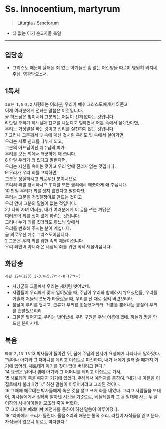 #  Ss. Innocentium, martyrum
> [Liturgia](../../README.md) / [Sanctorum](../SS.md)
* 죄 없는 아기 순교자들 축일

----

## 입당송
- 그리스도 때문에 살해된 죄 없는 아기들은 흠 없는 어린양을 따르며 영원히 외치네. 주님, 영광받으소서.

## 1독서
`1요한 1,5-2,2` 사랑하는 여러분, 우리가 예수 그리스도에게서 5 듣고  
이제 여러분에게 전하는 말씀은 이것입니다.  
곧 하느님은 빛이시며 그분께는 어둠이 전혀 없다는 것입니다.  
6 만일 우리가 하느님과 친교를 나눈다고 말하면서 어둠 속에서 살아간다면,  
우리는 거짓말을 하는 것이고 진리를 실천하지 않는 것입니다.  
7 그러나 그분께서 빛 속에 계신 것처럼 우리도 빛 속에서 살아가면,  
우리는 서로 친교를 나누게 되고,  
그분의 아드님이신 예수님의 피가  
우리를 모든 죄에서 깨끗하게 해 줍니다.  
8 만일 우리가 죄 없다고 말한다면,  
우리는 자신을 속이는 것이고 우리 안에 진리가 없는 것입니다.  
9 우리가 우리 죄를 고백하면,  
그분은 성실하시고 의로우신 분이시므로  
우리의 죄를 용서하시고 우리를 모든 불의에서 깨끗하게 해 주십니다.  
10 만일 우리가 죄를 짓지 않았다고 말한다면,  
우리는 그분을 거짓말쟁이로 만드는 것이고  
우리 안에 그분의 말씀이 없는 것입니다.  
2,1 나의 자녀 여러분, 내가 여러분에게 이 글을 쓰는 까닭은  
여러분이 죄를 짓지 않게 하려는 것입니다.  
그러나 누가 죄를 짓더라도 하느님 앞에서  
우리를 변호해 주시는 분이 계십니다.  
곧 의로우신 예수 그리스도이십니다.  
2 그분은 우리 죄를 위한 속죄 제물이십니다.  
우리 죄만이 아니라 온 세상의 죄를 위한 속죄 제물이십니다.

## 화답송
`시편 124(123),2-3.4-5.7ㄷㄹ-8 (7ㄱㄴ)`
- 사냥꾼의 그물에서 우리는 새처럼 벗어났네.  
- 사람들이 우리에게 맞서 일어났을 때, 주님이 우리와 함께하지 않으셨던들, 우리를 거슬러 저들의 분노가 타올랐을 때, 우리를 산 채로 삼켜 버렸으리라.
- 물살이 우리를 덮치고, 급류가 우리를 휩쓸었으리라. 거품을 뿜어내는 물살이 우리를 휩쓸었으리라.
- 그물은 찢어지고, 우리는 벗어났네. 우리 구원은 주님 이름에 있네. 하늘과 땅을 만드신 분이시네.


## 복음
`마태 2,13-18` 13 박사들이 돌아간 뒤,  꿈에 주님의 천사가 요셉에게 나타나서 말하였다.  
“일어나 아기와 그 어머니를 데리고 이집트로 피신하여,  내가 너에게 일러 줄 때까지 거기에 있어라.  헤로데가 아기를 찾아 없애 버리려고 한다.”  
14 요셉은 일어나 밤에 아기와 그 어머니를 데리고 이집트로 가서,  
15 헤로데가 죽을 때까지 거기에 있었다.  주님께서 예언자를 통하여,  “내가 내 아들을 이집트에서 불러내었다.”  하신 말씀이 이루어지려고 그리된 것이다.  
16 그때에 헤로데는 박사들에게 속은 것을 알고 크게 화를 내었다.  그리고 사람들을 보내어, 박사들에게서 정확히 알아낸 시간을 기준으로,  베들레헴과 그 온 일대에 사는 두 살 이하의 사내아이들을 모조리 죽여 버렸다.  
17 그리하여 예레미야 예언자를 통하여 하신 말씀이 이루어졌다.  
18 “라마에서 소리가 들린다. 울음소리와 애끊는 통곡 소리.  라헬이 자식들을 잃고 운다. 자식들이 없으니 위로도 마다한다.”